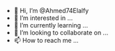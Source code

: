 - 👋 Hi, I’m @Ahmed74Elalfy
- 👀 I’m interested in ...
- 🌱 I’m currently learning ...
- 💞️ I’m looking to collaborate on ...
- 📫 How to reach me ...

<!---
Ahmed74Elalfy/Ahmed74Elalfy is a ✨ special ✨ repository because its `README.md` (this file) appears on your GitHub profile.
You can click the Preview link to take a look at your changes.
--->
